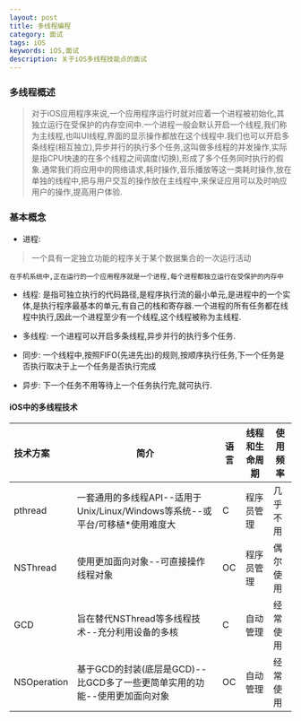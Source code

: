 ```yaml
---
layout: post
title: 多线程编程
category: 面试
tags: iOS
keywords: iOS,面试
description: 关于iOS多线程技能点的面试
---
```


### 多线程概述

 > 对于iOS应用程序来说,一个应用程序运行时就对应着一个进程被初始化,其独立运行在受保护的内存空间中.一个进程一般会默认开启一个线程,我们称为主线程,也叫UI线程,界面的显示操作都放在这个线程中.我们也可以开启多条线程(相互独立),异步并行的执行多个任务,这叫做多线程的并发操作,实际是指CPU快速的在多个线程之间调度(切换),形成了多个任务同时执行的假象.通常我们将应用中的网络请求,耗时操作,音乐播放等这一类耗时操作,放在单独的线程中,把与用户交互的操作放在主线程中,来保证应用可以及时响应用户的操作,提高用户体验.
 > 
 
### 基本概念

 - 进程: 
  > 一个具有一定独立功能的程序关于某个数据集合的一次运行活动
  
    在手机系统中,正在运行的一个应用程序就是一个进程,每个进程都独立运行在受保护的内存中

 - 线程: 是指可独立执行的代码路径,是程序执行流的最小单元,是进程中的一个实体,是执行程序最基本的单元,有自己的栈和寄存器.一个进程的所有任务都在线程中执行,因此一个进程至少有一个线程,这个线程被称为主线程.
 
 - 多线程: 一个进程可以开启多条线程,异步并行的执行多个任务.
 - 同步: 一个线程中,按照FIFO(先进先出)的规则,按顺序执行任务,下一个任务是否执行取决于上一个任务是否执行完成
 - 异步: 下一个任务不用等待上一个任务执行完,就可执行.

#### iOS中的多线程技术
 
 技术方案|简介|语言|线程和生命周期|使用频率
 :------|-----|----|----------|------
 pthread|一套通用的多线程API--适用于Unix/Linux/Windows等系统--或平台/可移植*使用难度大|C|程序员管理|几乎不用
 NSThread|使用更加面向对象--可直接操作线程对象|OC|程序员管理|偶尔使用
 GCD|旨在替代NSThread等多线程技术--充分利用设备的多核|C|自动管理|经常使用
 NSOperation|基于GCD的封装(底层是GCD)--比GCD多了一些更简单实用的功能--使用更加面向对象|OC|自动管理|经常使用
